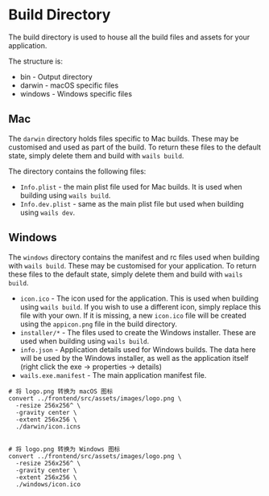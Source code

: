 # Build Directory

The build directory is used to house all the build files and assets for your application. 

The structure is:

* bin - Output directory
* darwin - macOS specific files
* windows - Windows specific files

## Mac

The `darwin` directory holds files specific to Mac builds.
These may be customised and used as part of the build. To return these files to the default state, simply delete them
and
build with `wails build`.

The directory contains the following files:

- `Info.plist` - the main plist file used for Mac builds. It is used when building using `wails build`.
- `Info.dev.plist` - same as the main plist file but used when building using `wails dev`.

## Windows

The `windows` directory contains the manifest and rc files used when building with `wails build`.
These may be customised for your application. To return these files to the default state, simply delete them and
build with `wails build`.

- `icon.ico` - The icon used for the application. This is used when building using `wails build`. If you wish to
  use a different icon, simply replace this file with your own. If it is missing, a new `icon.ico` file
  will be created using the `appicon.png` file in the build directory.
- `installer/*` - The files used to create the Windows installer. These are used when building using `wails build`.
- `info.json` - Application details used for Windows builds. The data here will be used by the Windows installer,
  as well as the application itself (right click the exe -> properties -> details)
- `wails.exe.manifest` - The main application manifest file.

```shell
# 将 logo.png 转换为 macOS 图标
convert ../frontend/src/assets/images/logo.png \
  -resize 256x256^ \
  -gravity center \
  -extent 256x256 \
  ./darwin/icon.icns


# 将 logo.png 转换为 Windows 图标
convert ../frontend/src/assets/images/logo.png \
  -resize 256x256^ \
  -gravity center \
  -extent 256x256 \
  ./windows/icon.ico


```